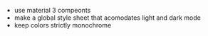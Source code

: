 - use material 3 compeonts
- make a global style sheet that acomodates light and dark mode
- keep colors strictly monochrome
